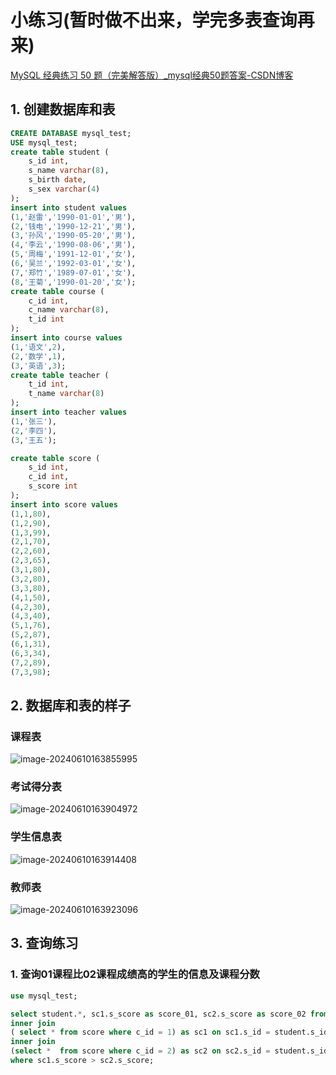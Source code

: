 # 小练习(暂时做不出来，学完多表查询再来)

[MySQL 经典练习 50 题（完美解答版）_mysql经典50题答案-CSDN博客](https://blog.csdn.net/GodSuzzZ/article/details/106930311)

## 1. 创建数据库和表

```sql
CREATE DATABASE mysql_test;
USE mysql_test;
create table student (
	s_id int,
	s_name varchar(8),
	s_birth date,
	s_sex varchar(4)
);
insert into student values
(1,'赵雷','1990-01-01','男'),
(2,'钱电','1990-12-21','男'),
(3,'孙风','1990-05-20','男'),
(4,'李云','1990-08-06','男'),
(5,'周梅','1991-12-01','女'),
(6,'吴兰','1992-03-01','女'),
(7,'郑竹','1989-07-01','女'),
(8,'王菊','1990-01-20','女');
create table course (
	c_id int,
	c_name varchar(8),
	t_id int
);
insert into course values
(1,'语文',2),
(2,'数学',1),
(3,'英语',3);
create table teacher (
	t_id int,
	t_name varchar(8)
);
insert into teacher values
(1,'张三'),
(2,'李四'),
(3,'王五');

create table score (
	s_id int,
	c_id int,
	s_score int
);
insert into score values
(1,1,80),
(1,2,90),
(1,3,99),
(2,1,70),
(2,2,60),
(2,3,65),
(3,1,80),
(3,2,80),
(3,3,80),
(4,1,50),
(4,2,30),
(4,3,40),
(5,1,76),
(5,2,87),
(6,1,31),
(6,3,34),
(7,2,89),
(7,3,98);
```

## 2. 数据库和表的样子
### 课程表

![image-20240610163855995](D:\KnowledgeRepository\KnowledgeRepository\Mysql\assets\image-20240610163855995.png)

### 考试得分表

![image-20240610163904972](D:\KnowledgeRepository\KnowledgeRepository\Mysql\assets\image-20240610163904972.png)

### 学生信息表

![image-20240610163914408](D:\KnowledgeRepository\KnowledgeRepository\Mysql\assets\image-20240610163914408.png)

### 教师表

![image-20240610163923096](D:\KnowledgeRepository\KnowledgeRepository\Mysql\assets\image-20240610163923096.png)

## 3. 查询练习

### 1. 查询01课程比02课程成绩高的学生的信息及课程分数

```sql
use mysql_test;

select student.*, sc1.s_score as score_01, sc2.s_score as score_02 from student
inner join 
( select * from score where c_id = 1) as sc1 on sc1.s_id = student.s_id
inner join 
(select *  from score where c_id = 2) as sc2 on sc2.s_id = student.s_id
where sc1.s_score > sc2.s_score;

```

